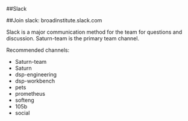 ##Slack

##Join slack: broadinstitute.slack.com

Slack is a major communication method for the team for questions and discussion. Saturn-team is the primary team channel.

Recommended channels: 

* Saturn-team
* Saturn
* dsp-engineering
* dsp-workbench
* pets
* prometheus
* softeng
* 105b
* social
